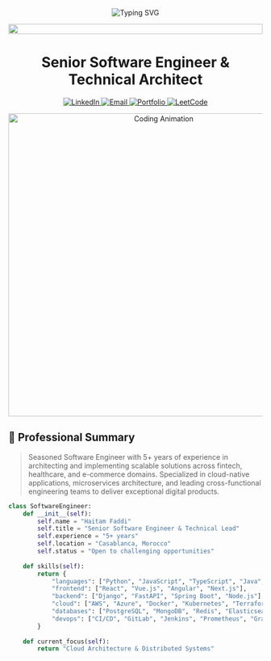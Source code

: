 <div align="center">
  <img src="https://readme-typing-svg.herokuapp.com?font=Fira+Code&weight=600&size=28&duration=4000&pause=1000&color=2F81F7&center=true&vCenter=true&width=600&height=50&lines=Haitam+Faddi;Software+Engineer+%7C+Full-Stack+Developer;Cloud+Enthusiast+%7C+AI%2FML+Explorer" alt="Typing SVG" />
</div>

<p align="center">
  <img src="https://i.imgur.com/dBaSKWF.gif" height="20" width="100%">
</p>

<h1 align="center">Senior Software Engineer & Technical Architect</h1>

<p align="center">
  <a href="https://www.linkedin.com/in/haitam-faddi/">
    <img src="https://img.shields.io/badge/LinkedIn-0077B5?style=for-the-badge&logo=linkedin&logoColor=white" alt="LinkedIn">
  </a>
  <a href="mailto:haitam.faddi@engineering.com">
    <img src="https://img.shields.io/badge/Email-D14836?style=for-the-badge&logo=gmail&logoColor=white" alt="Email">
  </a>
  <a href="https://haitamfaddi.tech">
    <img src="https://img.shields.io/badge/Portfolio-FF7139?style=for-the-badge&logo=firefox&logoColor=white" alt="Portfolio">
  </a>
  <a href="https://leetcode.com/haitamfaddi/">
    <img src="https://img.shields.io/badge/LeetCode-FFA116?style=for-the-badge&logo=leetcode&logoColor=black" alt="LeetCode">
  </a>
</p>

<div align="center">
  <img src="https://media.giphy.com/media/L1R1tvI9svkIWwpVYr/giphy.gif" alt="Coding Animation" width="600">
</div>

## 🎯 Professional Summary

> Seasoned Software Engineer with 5+ years of experience in architecting and implementing scalable solutions across fintech, healthcare, and e-commerce domains. Specialized in cloud-native applications, microservices architecture, and leading cross-functional engineering teams to deliver exceptional digital products.

```python
class SoftwareEngineer:
    def __init__(self):
        self.name = "Haitam Faddi"
        self.title = "Senior Software Engineer & Technical Lead"
        self.experience = "5+ years"
        self.location = "Casablanca, Morocco"
        self.status = "Open to challenging opportunities"
        
    def skills(self):
        return {
            "languages": ["Python", "JavaScript", "TypeScript", "Java", "C++"],
            "frontend": ["React", "Vue.js", "Angular", "Next.js"],
            "backend": ["Django", "FastAPI", "Spring Boot", "Node.js"],
            "cloud": ["AWS", "Azure", "Docker", "Kubernetes", "Terraform"],
            "databases": ["PostgreSQL", "MongoDB", "Redis", "Elasticsearch"],
            "devops": ["CI/CD", "GitLab", "Jenkins", "Prometheus", "Grafana"]
        }
    
    def current_focus(self):
        return "Cloud Architecture & Distributed Systems"
